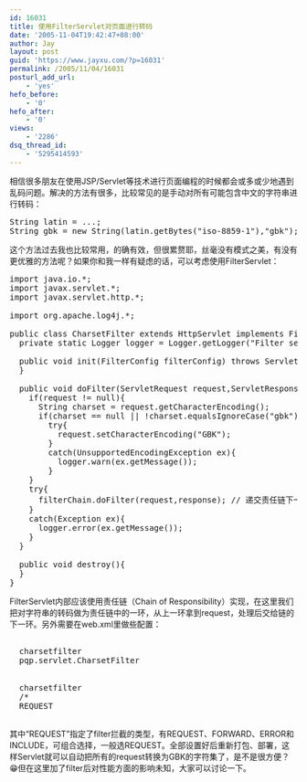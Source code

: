 ```yaml
---
id: 16031
title: 使用FilterServlet对页面进行转码
date: '2005-11-04T19:42:47+08:00'
author: Jay
layout: post
guid: 'https://www.jayxu.com/?p=16031'
permalink: /2005/11/04/16031
posturl_add_url:
    - 'yes'
hefo_before:
    - '0'
hefo_after:
    - '0'
views:
    - '2286'
dsq_thread_id:
    - '5295414593'
---
```


相信很多朋友在使用JSP/Servlet等技术进行页面编程的时候都会或多或少地遇到乱码问题。解决的方法有很多，比较常见的是手动对所有可能包含中文的字符串进行转码：
<pre lang="java" class="">String latin = ...;
String gbk = new String(latin.getBytes("iso-8859-1"),"gbk");</pre>
这个方法过去我也比较常用，的确有效，但很累赘耶，丝毫没有模式之美，有没有更优雅的方法呢？如果你和我一样有疑虑的话，可以考虑使用FilterServlet：
<pre lang="java">import java.io.*;
import javax.servlet.*;
import javax.servlet.http.*;

import org.apache.log4j.*;
 
public class CharsetFilter extends HttpServlet implements Filter{
  private static Logger logger = Logger.getLogger("Filter servlet");

  public void init(FilterConfig filterConfig) throws ServletException{
  }

  public void doFilter(ServletRequest request,ServletResponse response,FilterChain filterChain){
    if(request != null){
      String charset = request.getCharacterEncoding();
      if(charset == null || !charset.equalsIgnoreCase("gbk"))
        try{
          request.setCharacterEncoding("GBK");
        }
        catch(UnsupportedEncodingException ex){
          logger.warn(ex.getMessage());
        }
    }
    try{
      filterChain.doFilter(request,response); // 递交责任链下一环
    }
    catch(Exception ex){
      logger.error(ex.getMessage());
    }
  }

  public void destroy(){
  }
}</pre>
FilterServlet内部应该使用责任链（Chain of Responsibility）实现，在这里我们把对字符串的转码做为责任链中的一环，从上一环拿到request，处理后交给链的下一环。另外需要在web.xml里做些配置：
<pre lang="xml">
<filter>
  <filter-name>charsetfilter</filter-name>
  <filter-class>pqp.servlet.CharsetFilter</filter-class>
</filter>
<filter-mapping>
  <filter-name>charsetfilter</filter-name>
  <url-pattern>/*</url-pattern>
  <dispatcher>REQUEST</dispatcher>
</filter-mapping>
</pre>
其中“REQUEST”指定了filter拦截的类型，有REQUEST、FORWARD、ERROR和INCLUDE，可组合选择，一般选REQUEST。全部设置好后重新打包、部署，这样Servlet就可以自动把所有的request转换为GBK的字符集了，是不是很方便？😁但在这里加了filter后对性能方面的影响未知，大家可以讨论一下。